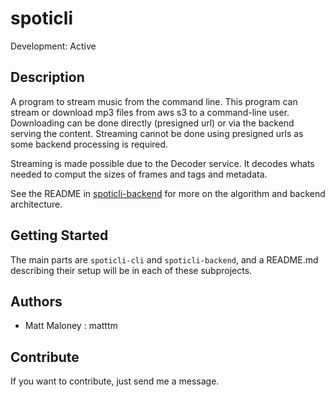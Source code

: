 # spoticli

Development: Active

## Description

A program to stream music from the command line. This program can stream or download mp3 files from aws s3 to a command-line user. Downloading can be done directly (presigned url) or via the backend serving the content. Streaming  cannot be done using presigned urls as some backend processing is required.

Streaming is made possible due to the Decoder service. It decodes whats needed to comput the sizes of frames and tags and metadata.

See the README in [spoticli-backend](https://github.com/matttm/spoticli/tree/main/spoticli-backend#spoticli-backend) for more on the algorithm and backend architecture.

## Getting Started

The main parts are `spoticli-cli` and `spoticli-backend`, and a README.md describing their setup will be in each of these subprojects.
## Authors

-   Matt Maloney : matttm

## Contribute

If you want to contribute, just send me a message.
